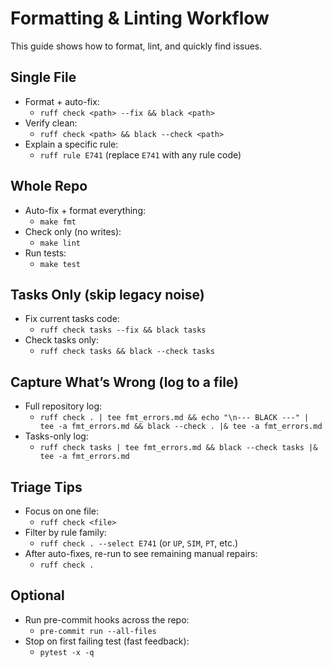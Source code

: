 # Formatting & Linting Workflow

This guide shows how to format, lint, and quickly find issues.

## Single File

- Format + auto-fix:
  - `ruff check <path> --fix && black <path>`
- Verify clean:
  - `ruff check <path> && black --check <path>`
- Explain a specific rule:
  - `ruff rule E741` (replace `E741` with any rule code)

## Whole Repo

- Auto-fix + format everything:
  - `make fmt`
- Check only (no writes):
  - `make lint`
- Run tests:
  - `make test`

## Tasks Only (skip legacy noise)

- Fix current tasks code:
  - `ruff check tasks --fix && black tasks`
- Check tasks only:
  - `ruff check tasks && black --check tasks`

## Capture What’s Wrong (log to a file)

- Full repository log:
  - `ruff check . | tee fmt_errors.md && echo "\n--- BLACK ---" | tee -a fmt_errors.md && black --check . |& tee -a fmt_errors.md`
- Tasks-only log:
  - `ruff check tasks | tee fmt_errors.md && black --check tasks |& tee -a fmt_errors.md`

## Triage Tips

- Focus on one file:
  - `ruff check <file>`
- Filter by rule family:
  - `ruff check . --select E741` (or `UP`, `SIM`, `PT`, etc.)
- After auto-fixes, re-run to see remaining manual repairs:
  - `ruff check .`

## Optional

- Run pre-commit hooks across the repo:
  - `pre-commit run --all-files`
- Stop on first failing test (fast feedback):
  - `pytest -x -q`
